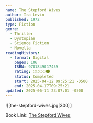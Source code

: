 ```yaml
---
name: The Stepford Wives
author: Ira Levin
published: 1972
type: Fiction
genre:
  - Thriller
  - Dystopian
  - Science Fiction
  - Novella
readingHistory:
  - format: Digital
    pages: 106
    ISBN: 9781849017459
    rating: 🌕🌕🌕🌕🌑
    status: Completed
    start: 2025-04-12 09:25:21 -0500
    end: 2025-04-17T09:25:21
updated: 2025-06-11 23:07:01 -0500
---
```


![[the-stepford-wives.jpg|300]]

Book Link: [The Stepford Wives](https://www.goodreads.com/book/show/52350.The_Stepford_Wives)

